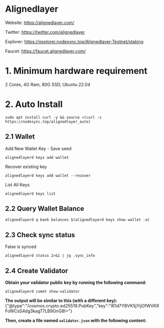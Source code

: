 # Alignedlayer

Website: https://alignedlayer.com/

Twitter: https://twitter.com/alignedlayer

Explorer: https://explorer.nodesync.top/Alignedlayer-Testnet/staking

Faucet: https://faucet.alignedlayer.com/

# 1. Minimum hardware requirement

2 Cores, 4G Ram,  80G SSD, Ubuntu 22.04

# 2. Auto Install
```
sudo apt install curl -y && source <(curl -s https://nodesync.top/alignedlayer_auto)
```
## 2.1 Wallet
Add New Wallet Key - Save seed
```
alignedlayerd keys add wallet
```
Recover existing key
```
alignedlayerd keys add wallet --recover
```
List All Keys
```
alignedlayerd keys list
```
## 2.2 Query Wallet Balance

```
alignedlayerd q bank balances $(alignedlayerd keys show wallet -a)
```
## 2.3 Check sync status
False is synced

```
alignedlayerd status 2>&1 | jq .sync_info
```
## 2.4 Create Validator
**Obtain your validator public key by running the following command:**
```
alignedlayerd comet show-validator
```
**The output will be similar to this (with a different key):**
{"@type":"/cosmos.crypto.ed25519.PubKey","key":"lR1d7YBVK5jYijOfWVKRFoWCsS4dg3kagT7LB9GnG8I="}

**Then, create a file named ```validator.json``` with the following content:**









